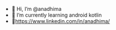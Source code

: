 - 👋 Hi, I’m @anadhima
- 🌱 I’m currently learning android kotlin 
- 🔗https://www.linkedin.com/in/anadhima/



<!---
anadhima/anadhima is a ✨ special ✨ repository because its `README.md` (this file) appears on your GitHub profile.
You can click the Preview link to take a look at your changes.
--->
